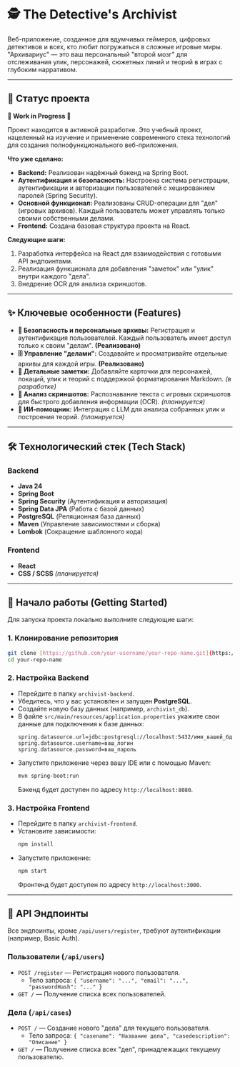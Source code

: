 # 🕵️ The Detective's Archivist

Веб-приложение, созданное для вдумчивых геймеров, цифровых детективов и всех, кто любит погружаться в сложные игровые миры. "Архивариус" — это ваш персональный "второй мозг" для отслеживания улик, персонажей, сюжетных линий и теорий в играх с глубоким нарративом.

---

## 🚦 Статус проекта

**🚧 Work in Progress 🚧**

Проект находится в активной разработке. Это учебный проект, нацеленный на изучение и применение современного стека технологий для создания полнофункционального веб-приложения.

**Что уже сделано:**
* **Backend:** Реализован надёжный бэкенд на Spring Boot.
* **Аутентификация и безопасность:** Настроена система регистрации, аутентификации и авторизации пользователей с хешированием паролей (Spring Security).
* **Основной функционал:** Реализованы CRUD-операции для "дел" (игровых архивов). Каждый пользователь может управлять только своими собственными делами.
* **Frontend:** Создана базовая структура проекта на React.

**Следующие шаги:**
1.  Разработка интерфейса на React для взаимодействия с готовыми API эндпоинтами.
2.  Реализация функционала для добавления "заметок" или "улик" внутри каждого "дела".
3.  Внедрение OCR для анализа скриншотов.

---

## ✨ Ключевые особенности (Features)

* **🔐 Безопасность и персональные архивы:** Регистрация и аутентификация пользователей. Каждый пользователь имеет доступ только к своим "делам". **(Реализовано)**
* **🗄️ Управление "делами":** Создавайте и просматривайте отдельные архивы для каждой игры. **(Реализовано)**
* **📝 Детальные заметки:** Добавляйте карточки для персонажей, локаций, улик и теорий с поддержкой форматирования Markdown. *(в разработке)*
* **📸 Анализ скриншотов:** Распознавание текста с игровых скриншотов для быстрого добавления информации (OCR). *(планируется)*
* **🤖 ИИ-помощник:** Интеграция с LLM для анализа собранных улик и построения теорий. *(планируется)*

---

## 🛠️ Технологический стек (Tech Stack)

### Backend
* **Java 24**
* **Spring Boot**
* **Spring Security** (Аутентификация и авторизация)
* **Spring Data JPA** (Работа с базой данных)
* **PostgreSQL** (Реляционная база данных)
* **Maven** (Управление зависимостями и сборка)
* **Lombok** (Сокращение шаблонного кода)

### Frontend
* **React**
* **CSS / SCSS** *(планируется)*

---

## 🚀 Начало работы (Getting Started)

Для запуска проекта локально выполните следующие шаги:

### 1. Клонирование репозитория
```bash
git clone [https://github.com/your-username/your-repo-name.git](https://github.com/your-username/your-repo-name.git)
cd your-repo-name
```

### 2. Настройка Backend
* Перейдите в папку `archivist-backend`.
* Убедитесь, что у вас установлен и запущен **PostgreSQL**.
* Создайте новую базу данных (например, `archivist_db`).
* В файле `src/main/resources/application.properties` укажите свои данные для подключения к базе данных:
    ```properties
    spring.datasource.url=jdbc:postgresql://localhost:5432/имя_вашей_бд
    spring.datasource.username=ваш_логин
    spring.datasource.password=ваш_пароль
    ```
* Запустите приложение через вашу IDE или с помощью Maven:
    ```bash
    mvn spring-boot:run
    ```
    Бэкенд будет доступен по адресу `http://localhost:8080`.

### 3. Настройка Frontend
* Перейдите в папку `archivist-frontend`.
* Установите зависимости:
    ```bash
    npm install
    ```
* Запустите приложение:
    ```bash
    npm start
    ```
    Фронтенд будет доступен по адресу `http://localhost:3000`.

---

## 🔌 API Эндпоинты

Все эндпоинты, кроме `/api/users/register`, требуют аутентификации (например, Basic Auth).

### Пользователи (`/api/users`)
* `POST /register` — Регистрация нового пользователя.
    * Тело запроса: `{ "username": "...", "email": "...", "passwordHash": "..." }`
* `GET /` — Получение списка всех пользователей.

### Дела (`/api/cases`)
* `POST /` — Создание нового "дела" для текущего пользователя.
    * Тело запроса: `{ "casename": "Название дела", "casedescription": "Описание" }`
* `GET /` — Получение списка всех "дел", принадлежащих текущему пользователю.
